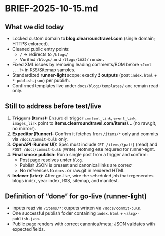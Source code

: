 # BRIEF-2025-10-15.md

## What we did today
- Locked custom domain to **blog.clearroundtravel.com** (single domain; HTTPS enforced).
- Cleaned public entry points:
  - `/` → redirects to `/blogs/`
  - Verified `/blogs/` and `/blogs/2025/` render.
- Fixed XML issues by removing leading comments/BOM before `<?xml ...?>` in RSS/Sitemap samples.
- Standardized **runner-light** scope: exactly **2 outputs** (post `index.html` + `*-publish.json`) per publish.
- Confirmed templates live under `docs/blogs/templates/` and remain read-only.

## Still to address before test/live
1) **Triggers (Items):** Ensure all trigger `content_link`, `event_link`, `images_link` point to **items.clearroundtravel.com/items/...** (no raw.git, no mirrors).
2) **Expeditor (Runner):** Confirm it fetches from `/items/*` only and commits via `/docs/commit-bulk` only.
3) **OpenAPI (Runner UI):** Spec must include `GET /items/{path}` (read) and `POST /docs/commit-bulk` (write). Nothing else required for runner-light.
4) **Final smoke publish:** Run a single post from a trigger and confirm:
   - Post page resolves under `blog.`
   - Publish JSON is present and canonical links are correct
   - No references to `docs.` or raw.git in rendered HTML
5) **Indexer (later):** After go-live, wire the scheduled job that regenerates blogs index, year index, RSS, sitemap, and manifest.

## Definition of “done” for go-live (runner-light)
- Inputs read via `/items/*`; outputs written via `/docs/commit-bulk`.
- One successful publish folder containing `index.html` + `<slug>-publish.json`.
- Public page renders with correct canonical/meta; JSON validates with expected fields.


